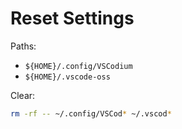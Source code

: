 # Reset Settings

Paths:
* `${HOME}/.config/VSCodium`
* `${HOME}/.vscode-oss`

Clear:
```sh
rm -rf -- ~/.config/VSCod* ~/.vscod*
```
<!--stackedit_data:
eyJoaXN0b3J5IjpbMTI3NDMxOTY0MywtODU5MDYzNzQ0XX0=
-->